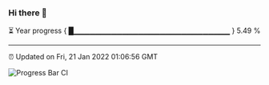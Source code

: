 ### Hi there 👋

⏳ Year progress { █▁▁▁▁▁▁▁▁▁▁▁▁▁▁▁▁▁▁▁▁▁▁▁▁▁▁▁▁▁ } 5.49 %

---

⏰ Updated on Fri, 21 Jan 2022 01:06:56 GMT

![Progress Bar CI](https://github.com/ZhaoGui/ZhaoGui/workflows/Progress%20Bar%20CI/badge.svg)
